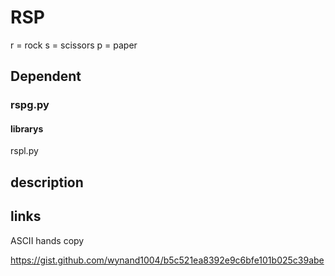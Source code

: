 # RSP
r = rock
s = scissors
p = paper
## Dependent
### rspg.py
#### librarys
rspl.py
## description

## links
<p>ASCII hands copy<p>
<a href="https://gist.github.com/wynand1004/b5c521ea8392e9c6bfe101b025c39abe">https://gist.github.com/wynand1004/b5c521ea8392e9c6bfe101b025c39abe</a>
